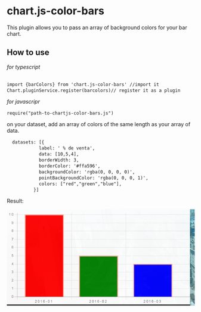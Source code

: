 # chart.js-color-bars

This plugin allows you to pass an array of background colors for your bar chart.


## How to use

*for typescript*

```

import {barColors} from 'chart.js-color-bars' //import it
Chart.pluginService.register(barcolors)// register it as a plugin
```
*for javascripr*
```
require("path-to-chartjs-color-bars.js")
```
on your dataset, add an array of colors of the same length as your array of data.

```
  datasets: [{
            label: ' % de venta',
            data: [10,5,4],
            borderWidth: 3,
            borderColor: '#ffa596',
            backgroundColor: 'rgba(0, 0, 0, 0)',
            pointBackgroundColor: 'rgba(0, 0, 0, 1)',
            colors: ["red","green","blue"],
          }]
```
Result:

![screenshot](https://github.com/martov1/chart.js-color-bars/blob/screenshots/photo.jpg)
